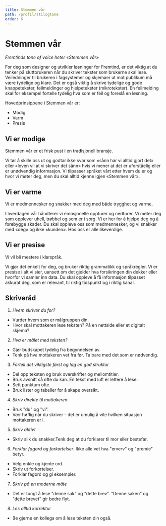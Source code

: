 ```yaml
---
title: Stemmen vår
path: /profil/stilogtone
order: 6
---
```


# Stemmen vår

_Fremtinds tone of voice heter «Stemmen vår»_

For deg som designer og utvikler løsninger for Fremtind, er det viktig at du tenker på sluttbrukeren når du skriver tekster som brukerne skal lese. Veiledninger til brukeren i fagsystemer og skjemaer ut mot publikum må være tydelige og klare. Det er også viktig å skrive tydelige og gode knappetekster, feilmeldinger og hjelpetekster (mikrotekster). En feilmelding skal for eksempel fortelle tydelig hva som er feil og foreslå en løsning.

Hovedprinsippene i Stemmen vår er:

-   Modig
-   Varm
-   Presis

## Vi er modige

Stemmen vår er et frisk pust i en tradisjonell bransje.

Vi tør å skille oss ut og godtar ikke svar som «sånn har vi alltid gjort det» eller «loven vil at vi skriver det sånn» hvis vi mener at det er uforståelig eller er unødvendig informasjon.
Vi tilpasser språket vårt etter hvem du er og hvor vi møter deg, men du skal alltid kjenne igjen «Stemmen vår».

## Vi er varme

Vi er medmennesker og snakker med deg med både trygghet og varme.

I hverdagen vår håndterer vi emosjonelle oppturer og nedturer. Vi møter deg som opplever uhell, trøbbel og som er i sorg. Vi er her for å hjelpe deg og å forebygge skader.
Du skal oppleve oss som medmennesker, og vi snakker med «deg» og ikke «kunden». Hos oss er alle likeverdige.

## Vi er presise

Vi vil bli mestere i klarspråk.

Vi gjør det enkelt for deg, og bruker riktig grammatikk og språkregler.
Vi er presise i alt vi sier, uansett om det gjelder hva forsikringen din dekker eller hvorfor vi samler inn data. Du skal oppleve å få informasjon tilpasset akkurat deg, som er relevant, til riktig tidspunkt og i riktig kanal.

## Skriveråd

1. _Hvem skriver du for?_

-   Vurder hvem som er målgruppen din.
-   Hvor skal mottakeren lese teksten? På en nettside eller et digitalt skjema?

2. _Hva er målet med teksten?_

-   Gjør budskapet tydelig fra begynnelsen av.
-   Tenk på hva mottakeren vet fra før. Ta bare med det som er nødvendig.

3. _Fortell det viktigste først og lag en god struktur_

-   Del opp teksten og bruk overskrifter og mellomtitler.
-   Bruk avsnitt så ofte du kan. En tekst med luft er lettere å lese.
-   Sett punktum ofte.
-   Bruk lister og tabeller for å skape oversikt.

4. _Skriv direkte til mottakeren_

-   Bruk "du" og "vi".
-   Vær høflig når du skriver – det er umulig å vite hvilken situasjon mottakeren er i.

5. _Skriv aktivt_

-   Skriv slik du snakker.Tenk deg at du forklarer til mor eller bestefar.

6. _Forklar fagord og forkortelser_. Ikke alle vet hva "erverv" og "premie" betyr.

-   Velg enkle og kjente ord.
-   Skriv ut forkortelser.
-   Forklar fagord og gi eksempler.

7. _Skriv på en moderne måte_

-   Det er tungt å lese "denne sak" og "dette brev". "Denne saken" og "dette brevet" gir bedre flyt.

8. _Les alltid korrektur_

-   Be gjerne en kollega om å lese teksten din også.
